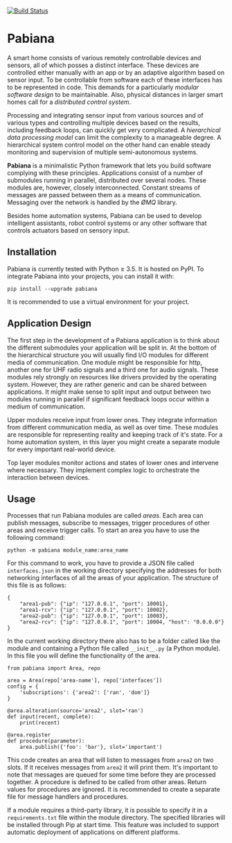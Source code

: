 [![Build Status](https://travis-ci.org/kankiri/pabiana.svg?branch=master)](https://travis-ci.org/kankiri/pabiana)

# Pabiana

A smart home consists of various remotely controllable devices and sensors, all of which posses a distinct interface.
These devices are controlled either manually with an app or by an adaptive algorithm based on sensor input.
To be controllable from software each of these interfaces has to be represented in code.
This demands for a particularly *modular software design* to be maintainable.
Also, physical distances in larger smart homes call for a *distributed control system*.

Processing and integrating sensor input from various sources and of various types and controlling multiple devices based on the results, including feedback loops, can quickly get very complicated.
A *hierarchical data processing model* can limit the complexity to a manageable degree.
A hierarchical system control model on the other hand can enable steady monitoring and supervision of multiple semi-autonomous systems.

**Pabiana** is a minimalistic Python framework that lets you build software complying with these principles.
Applications consist of a number of submodules running in parallel, distributed over several nodes.
These modules are, however, closely interconnected.
Constant streams of messages are passed between them as a means of communication.
Messaging over the network is handled by the *ØMQ* library.

Besides home automation systems, Pabiana can be used to develop intelligent assistants, robot control systems or any other software that controls actuators based on sensory input.

## Installation

Pabiana is currently tested with Python ≥ 3.5.
It is hosted on PyPI.
To integrate Pabiana into your projects, you can install it with:

    pip install --upgrade pabiana

It is recommended to use a virtual environment for your project.

## Application Design

The first step in the development of a Pabiana application is to think about the different submodules your application will be split in.
At the bottom of the hierarchical structure you will usually find I/O modules for different media of communication.
One module might be responsible for http, another one for UHF radio signals and a third one for audio signals.
These modules rely strongly on resources like drivers provided by the operating system.
However, they are rather generic and can be shared between applications.
It might make sense to split input and output between two modules running in parallel if significant feedback loops occur within a medium of communication.

Upper modules receive input from lower ones.
They integrate information from different communication media, as well as over time.
These modules are responsible for representing reality and keeping track of it's state.
For a home automation system, in this layer you might create a separate module for every important real-world device.

Top layer modules monitor actions and states of lower ones and intervene where necessary.
They implement complex logic to orchestrate the interaction between devices.

## Usage

Processes that run Pabiana modules are called *areas*. Each area can publish messages, subscribe to messages, trigger procedures of other areas and receive trigger calls. To start an area you have to use the following command:

    python -m pabiana module_name:area_name

For this command to work, you have to provide a JSON file called `interfaces.json` in the working directory specifying the addresses for both networking interfaces of all the areas of your application.
The structure of this file is as follows:

    {
        "area1-pub": {"ip": "127.0.0.1", "port": 10001},
        "area1-rcv": {"ip": "127.0.0.1", "port": 10002},
        "area2-pub": {"ip": "127.0.0.1", "port": 10003},
        "area2-rcv": {"ip": "127.0.0.1", "port": 10004, "host": "0.0.0.0"}
    }

In the current working directory there also has to be a folder called like the module and containing a Python file called `__init__.py` (a Python module).
In this file you will define the functionality of the area.

    from pabiana import Area, repo

    area = Area(repo['area-name'], repo['interfaces'])
    config = {
        'subscriptions': {'area2': ['ran', 'dom']}
    }

    @area.alteration(source='area2', slot='ran')
    def input(recent, complete):
        print(recent)

    @area.register
    def procedure(parameter):
        area.publish({'foo': 'bar'}, slot='important')

This code creates an area that will listen to messages from `area2` on two slots.
If it receives messages from `area2` it will print them.
It's important to note that messages are queued for some time before they are processed together.
A procedure is defined to be called from other areas.
Return values for procedures are ignored.
It is recommended to create a separate file for message handlers and procedures.

If a module requires a third-party library, it is possible to specify it in a `requirements.txt` file within the module directory.
The specified libraries will be installed through Pip at start time.
This feature was included to support automatic deployment of applications on different platforms.
